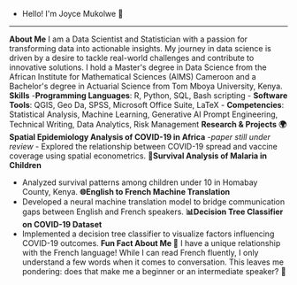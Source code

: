 - Hello! I'm Joyce Mukolwe 👋
------------------------------------------------------------------------------------------------------
**About Me**
I am a Data Scientist and Statistician with a passion for transforming data into actionable insights. My journey in data science is driven by a desire to tackle real-world challenges and contribute to innovative solutions. I hold a Master's degree in Data Science from the African Institute for Mathematical Sciences (AIMS) Cameroon and a Bachelor's degree in Actuarial Science from Tom Mboya University, Kenya.
**Skills**
    -**Programming Languages**: R, Python, SQL, Bash scripting
    - **Software Tools**: QGIS, Geo Da, SPSS, Microsoft Office Suite, LaTeX
    - **Competencies**: Statistical Analysis, Machine Learning, Generative AI Prompt Engineering, Technical Writing, Data Analytics, Risk Management
**Research & Projects**
  **🌍Spatial Epidemiology Analysis of COVID-19 in Africa** -*paper still under review*
    - Explored the relationship between COVID-19 spread and vaccine coverage using spatial econometrics.
  **🦠Survival Analysis of Malaria in Children**
   - Analyzed survival patterns among children under 10 in Homabay County, Kenya.
 **🌐English to French Machine Translation**
   - Developed a neural machine translation model to bridge communication gaps between English and French speakers.
 **📊Decision Tree Classifier on COVID-19 Dataset**
   - Implemented a decision tree classifier to visualize factors influencing COVID-19 outcomes.
 **Fun Fact About Me 🎉**
   I have a unique relationship with the French language! While I can read French fluently, I only understand a few words when it comes to conversation. This leaves me pondering: does that make me a beginner or an intermediate speaker? 🤔

<!---
Joycemukolwe/Joycemukolwe is a ✨ special ✨ repository because its `README.md` (this file) appears on your GitHub profile.
You can click the Preview link to take a look at your changes.
--->
